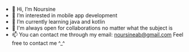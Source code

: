 - 👋 Hi, I’m Noursine
- 👀 I’m interested in mobile app development
- 🌱 I’m currently learning java and kotlin
- 💞️ I'm always open for collaborations no matter what the subject is
- 📫 You can contact me through my email: noursineab@gmail.com
Feel free to contact me ^_^
